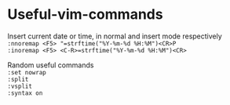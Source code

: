 # Useful-vim-commands  

Insert current date or time, in normal and insert mode respectively  
`:nnoremap <F5> "=strftime("%Y-%m-%d %H:%M")<CR>P`  
`:inoremap <F5> <C-R>=strftime("%Y-%m-%d %H:%M")<CR>`

Random useful commands  
`:set nowrap`  
`:split`  
`:vsplit`  
`:syntax on`
